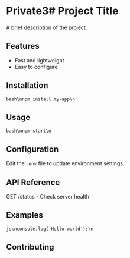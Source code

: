 # Private3# Project Title
A brief description of the project.
## Features
- Fast and lightweight
- Easy to configure
## Installation
```bash\nnpm install my-app\n```
## Usage
```bash\nnpm start\n```
## Configuration
Edit the `.env` file to update environment settings.
## API Reference
GET /status - Check server health
## Examples
```js\nconsole.log('Hello world');\n```
## Contributing
